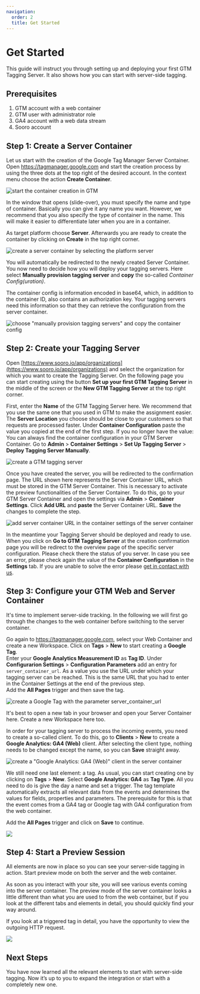 ```yaml
---
navigation:
  order: 2
  title: Get Started
---
```


# Get Started

This guide will instruct you through setting up and deploying your first GTM Tagging Server. It also shows how you can start with server-side tagging.

## Prerequisites

1. GTM account with a web container
2. GTM user with administrator role
3. GA4 account with a web data stream
4. Sooro account

## Step 1: Create a Server Container

Let us start with the creation of the Google Tag Manager Server Container. Open https://tagmanager.google.com and start the creation process by using the three dots at the top right of the desired account. In the context menu choose the action **Create Container**.

![start the container creation in GTM](/assets/images/gtm-tagging-server-hosting/get-started/open-container-creation-dialog.webp)

In the window that opens (slide-over), you must specify the name and type of container. Basically you can give it any name you want. However, we recommend that you also specify the type of container in the name. This will make it easier to differentiate later when you are in a container.

As target platform choose **Server**. Afterwards you are ready to create the container by clicking on **Create** in the top right corner.

![create a server container by selecting the platform server](/assets/images/gtm-tagging-server-hosting/get-started/create-gtm-server-container.webp)

You will automatically be redirected to the newly created Server Container. You now need to decide how you will deploy your tagging servers. Here select **Manually provision tagging server** and **copy** the so-called _Container Config(uration)_.

The container config is information encoded in base64, which, in addition to the container ID, also contains an authorization key. Your tagging servers need this information so that they can retrieve the configuration from the server container.

![choose "manually provision tagging servers" and copy the container config](/assets/images/gtm-tagging-server-hosting/get-started/provision-of-tagging-servers.webp)

## Step 2: Create your Tagging Server

Open [https://www.sooro.io/app/organizations](https://www.sooro.io/app/organizations) and select the organization for which you want to create the Tagging Server. On the following page you can start creating using the button **Set up your first GTM Tagging Server** in the middle of the screen or the **New GTM Tagging Server** at the top right corner.

First, enter the **Name** of the GTM Tagging Server here. We recommend that you use the same one that you used in GTM to make the assignment easier. The **Server Location** you choose should be close to your customers so that requests are processed faster. Under **Container Configuration** paste the value you copied at the end of the first step. If you no longer have the value: You can always find the container configuration in your GTM Server Container. Go to **Admin** > **Container Settings** > **Set Up Tagging Server** > **Deploy Tagging Server Manually**.

![create a GTM tagging server](/assets/images/gtm-tagging-server-hosting/get-started/create-gtm-tagging-server.webp)

Once you have created the server, you will be redirected to the confirmation page. The URL shown here represents the Server Container URL, which must be stored in the GTM Server Container. This is necessary to activate the preview functionalities of the Server Container. To do this, go to your GTM Server Container and open the settings via **Admin** > **Container Settings**. Click **Add URL** and **paste** the Server Container URL. **Save** the changes to complete the step.

![add server container URL in the container settings of the server container](/assets/images/gtm-tagging-server-hosting/get-started/add-tagging-server-url.webp)

In the meantime your Tagging Server should be deployed and ready to use. When you click on **Go to GTM Tagging Server** at the creation confirmation page you will be redirect to the overview page of the specific server configuration. Please check there the status of you server. In case you see an error, please check again the value of the **Container Configuration** in the **Settings** tab. If you are unable to solve the error please [get in contact with us](mailto:support@sooro.io?subject=Configuration%20Error%20-%20GTM%20Tagging%20Server%20Hosting).

## Step 3: Configure your GTM Web and Server Container

It's time to implement server-side tracking. In the following we will first go through the changes to the web container before switching to the server container.

Go again to https://tagmanager.google.com, select your Web Container and create a new Workspace. Click on **Tags** > **New** to start creating a **Google Tag**.  
Enter your **Google Analytics Measurement ID** as **Tag ID**. Under **Configurarion Settings** > **Configuration Parameters** add an entry for `server_container_url`. As a value you use the URL under which your tagging server can be reached. This is the same URL that you had to enter in the Container Settings at the end of the previous step.  
Add the **All Pages** trigger and then save the tag.

![create a Google Tag with the parameter server_container_url](/assets/images/gtm-tagging-server-hosting/get-started/create-google-tag.webp)

It's best to open a new tab in your browser and open your Server Container here. Create a new Workspace here too.

In order for your tagging server to process the incoming events, you need to create a so-called client. To do this, go to **Clients** > **New** to create a **Google Analytics: GA4 (Web)** client. After selecting the client type, nothing needs to be changed except the name, so you can **Save** straight away.

![create a "Google Analytics: GA4 (Web)" client in the server container](/assets/images/gtm-tagging-server-hosting/get-started/create-google-analytics-4-client.webp)

We still need one last element: a tag. As usual, you can start creating one by clicking on **Tags** > **New**. Select **Google Analytics: GA4** as **Tag Type**. All you need to do is give the day a name and set a trigger. The tag template automatically extracts all relevant data from the events and determines the values for fields, properties and parameters. The prerequisite for this is that the event comes from a GA4 tag or Google tag with GA4 configuration from the web container.

Add the **All Pages** trigger and click on **Save** to continue.

![](/assets/images/gtm-tagging-server-hosting/get-started/create-google-analytics-4-page-view-at-server-side.webp)

## Step 4: Start a Preview Session

All elements are now in place so you can see your server-side tagging in action. Start preview mode on both the server and the web container.

As soon as you interact with your site, you will see various events coming into the server container. The preview mode of the server container looks a little different than what you are used to from the web container, but if you look at the different tabs and elements in detail, you should quickly find your way around.

If you look at a triggered tag in detail, you have the opportunity to view the outgoing HTTP request.

![](/assets/images/gtm-tagging-server-hosting/get-started/preview-mode-of-server-container.webp)

## Next Steps

You have now learned all the relevant elements to start with server-side tagging. Now it’s up to you to expand the integration or start with a completely new one.
